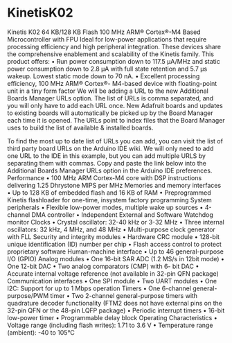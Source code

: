 # KinetisK02
Kinetis K02 64 KB/128 KB Flash 100 MHz ARM® Cortex®-M4 Based Microcontroller with FPU Ideal for low-power applications that require processing efficiency and high peripheral integration. These devices share the comprehensive enablement and scalability of the Kinetis family. This product offers: • Run power consumption down to 117.5 µA/MHz and static power consumption down to 2.8 µA with full state retention and 5.7 µs wakeup. Lowest static mode down to 70 nA. • Excellent processing efficiency, 100 MHz ARM® Cortex®- M4-based device with floating-point unit in a tiny form factor
We will be adding a URL to the new Additional Boards Manager URLs option. The list of URLs is comma separated, and you will only have to add each URL once. New Adafruit boards and updates to existing boards will automatically be picked up by the Board Manager each time it is opened. The URLs point to index files that the Board Manager uses to build the list of available & installed boards.

To find the most up to date list of URLs you can add, you can visit the list of third party board URLs on the Arduino IDE wiki. We will only need to add one URL to the IDE in this example, but you can add multiple URLS by separating them with commas. Copy and paste the link below into the Additional Boards Manager URLs option in the Arduino IDE preferences.
Performance
• 100 MHz ARM Cortex-M4 core with DSP instructions
delivering 1.25 Dhrystone MIPS per MHz
Memories and memory interfaces
• Up to 128 KB of embedded flash and 16 KB of RAM
• Preprogrammed Kinetis flashloader for one-time, insystem factory programming
System peripherals
• Flexible low-power modes, multiple wake up sources
• 4-channel DMA controller
• Independent External and Software Watchdog monitor
Clocks
• Crystal oscillator: 32-40 kHz or 3-32 MHz
• Three internal oscillators: 32 kHz, 4 MHz, and 48 MHz
• Multi-purpose clock generator with FLL
Security and integrity modules
• Hardware CRC module
• 128-bit unique identification (ID) number per chip
• Flash access control to protect proprietary software
Human-machine interface
• Up to 46 general-purpose I/O (GPIO)
Analog modules
• One 16-bit SAR ADC (1.2 MS/s in 12bit mode)
• One 12-bit DAC
• Two analog comparators (CMP) with 6- bit DAC
• Accurate internal voltage reference (not available in
32-pin QFN package)
Communication interfaces
• One SPI module
• Two UART modules
• One I2C: Support for up to 1 Mbps operation
Timers
• One 6-channel general-purpose/PWM timer
• Two 2-channel general-purpose timers with
quadrature decoder functionality (FTM2 does not
have external pins on the 32-pin QFN or the 48-pin
LQFP package)
• Periodic interrupt timers
• 16-bit low-power timer
• Programmable delay block
Operating Characteristics
• Voltage range (including flash writes): 1.71 to 3.6 V
• Temperature range (ambient): -40 to 105°C

